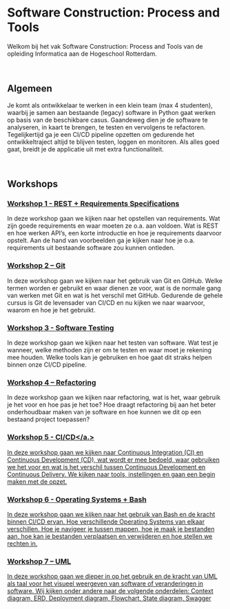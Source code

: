 # Software Construction: Process and Tools
Welkom bij het vak Software Construction: Process and Tools van de opleiding Informatica aan de Hogeschool Rotterdam.

<br>

## Algemeen
Je komt als ontwikkelaar te werken in een klein team (max 4 studenten), waarbij je samen aan bestaande
(legacy) software in Python gaat werken op basis van de beschikbare casus. Gaandeweg dien je de
software te analyseren, in kaart te brengen, te testen en vervolgens te refactoren. Tegelijkertijd ga je een
CI/CD pipeline opzetten om gedurende het ontwikkeltraject altijd te blijven testen, loggen en monitoren. Als
alles goed gaat, breidt je de applicatie uit met extra functionaliteit.

<br>

## Workshops

### <a href="/Workshop - Requirements Specification/01_introduction.md">Workshop 1 - REST + Requirements Specifications</a>

In deze workshop gaan we kijken naar het opstellen van requirements. Wat zijn goede requirements en
waar moeten ze o.a. aan voldoen. Wat is REST en hoe werken API’s, een korte introductie en hoe je
requirements daarvoor opstelt. Aan de hand van voorbeelden ga je kijken naar hoe je o.a. requirements uit
bestaande software zou kunnen ontleden.

### <a href="/Workshop - GIT/01_introduction.md">Workshop 2 – Git</a>
In deze workshop gaan we kijken naar het gebruik van Git en GitHub. Welke termen worden er gebruikt en
waar dienen ze voor, wat is de normale gang van werken met Git en wat is het verschil met GitHub.
Gedurende de gehele cursus is Git de levensader van CI/CD en nu kijken we naar waarvoor, waarom en
hoe je het gebruikt.

### <a href="/Workshop - Software Testing/01_introduction.md">Workshop 3 - Software Testing</a>
In deze workshop gaan we kijken naar het testen van software. Wat test je wanneer, welke methoden zijn
er om te testen en waar moet je rekening mee houden. Welke tools kan je gebruiken en hoe gaat dit straks
helpen binnen onze CI/CD pipeline.

### <a href="/Workshop - Refactoring/01_introduction.md">Workshop 4 – Refactoring</a>
In deze workshop gaan we kijken naar refactoring, wat is het, waar gebruik je het voor en hoe pas je het
toe? Hoe draagt refactoring bij aan het beter onderhoudbaar maken van je software en hoe kunnen we dit
op een bestaand project toepassen?

### <a href="/Workshop - CI_CD/01_introduction.md">Workshop 5 - CI/CD</a.>
In deze workshop gaan we kijken naar Continuous Integration (CI) en Continuous Development (CD), wat
wordt er mee bedoeld, waar gebruiken we het voor en wat is het verschil tussen Continuous Development
en Continuous Delivery. We kijken naar tools, instellingen en gaan een begin maken met de opzet.

### Workshop 6 - Operating Systems + Bash
In deze workshop gaan we kijken naar het gebruik van Bash en de kracht binnen CI/CD ervan. Hoe
verschillende Operating Systems van elkaar verschillen. Hoe je navigeer je tussen mappen, hoe je maak
je bestanden aan, hoe kan je bestanden verplaatsen en verwijderen en hoe stellen we rechten in.

### Workshop 7 – UML
In deze workshop gaan we dieper in op het gebruik en de kracht van UML als taal voor het visueel
weergeven van software of veranderingen in software. Wij kijken onder andere naar de volgende
onderdelen: Context diagram, ERD, Deployment diagram, Flowchart, State diagram, Swagger